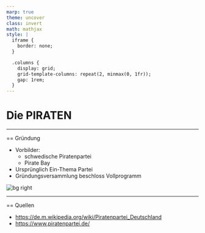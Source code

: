 ```yaml
---
marp: true
theme: uncover
class: invert
math: mathjax
style: |
  iframe {
    border: none;
  }

  .columns {
    display: grid;
    grid-template-columns: repeat(2, minmax(0, 1fr));
    gap: 1rem;
  }
---
```


# Die PIRATEN

---

== Gründung

- Vorbilder:
    - schwedische Piratenpartei
    - Pirate Bay
- Ursprünglich Ein-Thema Partei
- Gründungsversammlung beschloss Vollprogramm

![bg right](https://europa2024.piratenpartei.de/wp-content/uploads/2024/02/karte-EU-e1716555707840.png)

---

== Quellen

- https://de.m.wikipedia.org/wiki/Piratenpartei_Deutschland
- https://www.piratenpartei.de/